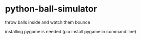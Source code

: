 # python-ball-simulator
throw balls inside and watch them bounce


installing pygame is needed
(pip install pygame in command line)
